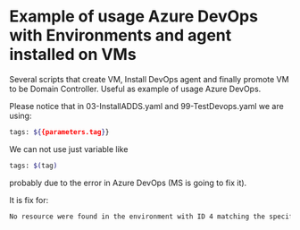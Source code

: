 # Example of usage Azure DevOps with Environments and agent installed on VMs
Several scripts that create VM, Install DevOps agent and finally promote VM to be Domain Controller.
Useful as example of usage Azure DevOps.

Please notice that in 03-InstallADDS.yaml and 99-TestDevops.yaml we are using:
```bash
tags: ${{parameters.tag}}
```

We can not use just variable like
```bash
tags: $(tag)
```

probably due to the error in Azure DevOps (MS is going to fix it).

It is fix for:
```bash
No resource were found in the environment with ID 4 matching the specified criteria: ResourceId , ResourceName , ResourceType VirtualMachine, Tags
```
